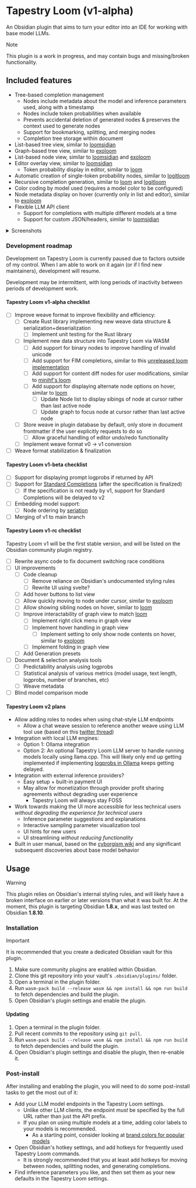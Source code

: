 # Tapestry Loom (v1-alpha)

An Obsidian plugin that aims to turn your editor into an IDE for working with base model LLMs.

> [!NOTE]
> This plugin is a work in progress, and may contain bugs and missing/broken functionality.

## Included features

- Tree-based completion management
	- Nodes include metadata about the model and inference parameters used, along with a timestamp
	- Nodes include token probabilities when available
	- Prevents accidental deletion of generated nodes & preserves the context used to generate nodes
	- Support for bookmarking, splitting, and merging nodes
	- Completion tree storage within document
- List-based tree view, similar to [loomsidian](https://github.com/cosmicoptima/loom)
- Graph-based tree view, similar to [exoloom](https://exoloom.io)
- List-based node view, similar to [loomsidian](https://github.com/cosmicoptima/loom) and [exoloom](https://exoloom.io)
- Editor overlay view, similar to [loomsidian](https://github.com/cosmicoptima/loom)
	- Token probability display in editor, similar to [loom](https://github.com/socketteer/loom)
- Automatic creation of single-token probability nodes, similar to [logitloom](https://github.com/vgel/logitloom)
- Recursive completion generation, similar to [loom](https://github.com/socketteer/loom) and [logitloom](https://github.com/vgel/logitloom)
- Color coding by model used (requires a model color to be configured)
- Node metadata display on hover (currently only in list and editor), similar to [exoloom](https://exoloom.io)
- Flexible LLM API client
	- Support for completions with multiple different models at a time
	- Support for custom JSON/headers, similar to [loomsidian](https://github.com/cosmicoptima/loom)

<!-- use below feature list for v1-rc checklist

- DAG-based completion management
	- Nodes are immutable to prevent accidentally modifying completion history
		- Nodes can be bookmarked, split, and merged
		- Node contents are deduplicated and prefix-matching is automatically applied, similar to [Loom Engine](https://github.com/arcreflex/loom-engine)
	- Node metadata: Model + inference parameters used, time generated, and token probabilities (if available)
	- Nodes can be inserted at any point of the graph, similar to this [unreleased loom implementation](https://www.youtube.com/watch?v=xDPKR271jas&list=PLFoZLLI8ZnHCaSyopkws_9344avJQ_VEQ&index=19)
	- Completion graph can be stored within document for easy sharing
	- Proofreading Mode: Freezes the completion graph and stores further modifications as a diff
- Tree-based graph view, similar to [loom](https://github.com/socketteer/loom) and [loomsidian](https://github.com/cosmicoptima/loom)
- Graph view, similar to [loom](https://github.com/socketteer/loom) and [exoloom](https://exoloom.io)
- Node list view, similar to [loomsidian](https://github.com/cosmicoptima/loom) and [exoloom](https://exoloom.io)
- Editor overlay view, similar to [loomsidian](https://github.com/cosmicoptima/loom)
	- Token probability display in editor, similar to [loom](https://github.com/socketteer/loom)
	- Sibling node list on hover in editor, similar to [loom](https://github.com/socketteer/loom)
	- Prompt token probability display in editor
- Automatic creation of single-token probability nodes, similar to [logitloom](https://github.com/vgel/logitloom)
- Support for embedding-based node sorting (inspired by this [blog post](https://www.lesswrong.com/posts/u2ww8yKp9xAB6qzcr/if-you-re-not-sure-how-to-sort-a-list-or-grid-seriate-it))
- Recursive completion generation, similar to [loom](https://github.com/socketteer/loom) and [logitloom](https://github.com/vgel/logitloom)
- Color coding by model used (requires a model color to be configured)
- Node metadata display on hover, similar to [exoloom](https://exoloom.io)
- Flexible LLM API client
	- Support for completions with multiple different models at a time
	- Support for custom JSON/headers, similar to [loomsidian](https://github.com/cosmicoptima/loom)

Note: In order to create a good interface, deciding what not to include is just as important as deciding what to include. Some approaches to interacting with base models (such as [minihf](https://github.com/JD-P/minihf) and [Loom Engine](https://github.com/arcreflex/loom-engine)) are fundamentally incompatible with the paradigm that Tapestry Loom adopts; Tapestry Loom is opinionated because it *has to be* in order to deliver a cohesive user experience.

-->

<details>
<summary>Screenshots</summary>

![](screenshots/Screenshot%202025-06-03T03-45-48%20-%20Obsidian.png)
![](screenshots/Screenshot%202025-06-03T03-46-12%20-%20Obsidian.png)
![](screenshots/Screenshot%202025-06-03T03-46-33%20-%20Obsidian.png)
![](screenshots/Screenshot%202025-06-03T03-47-26%20-%20Obsidian.png)
![](screenshots/Screenshot%202025-06-03T03-51-02%20-%20Obsidian.png)

</details>

### Development roadmap

Development on Tapestry Loom is currently paused due to factors outside of my control. When I am able to work on it again (or if I find new maintainers), development will resume.

Development may be intermittent, with long periods of inactivity between periods of development work.

#### Tapestry Loom v1-alpha checklist

- [ ] Improve weave format to improve flexibility and efficiency:
	- [ ] Create Rust library implementing new weave data structure & serialization+deserialization
		- [ ] Implement unit testing for the Rust library
	- [ ] Implement new data structure into Tapestry Loom via WASM
		- [ ] Add support for binary nodes to improve handling of invalid unicode
		- [ ] Add support for FIM completions, similar to this [unreleased loom implementation](https://www.youtube.com/watch?v=xDPKR271jas&list=PLFoZLLI8ZnHCaSyopkws_9344avJQ_VEQ&index=19)
		- [ ] Add support for content diff nodes for user modifications, similar to [minihf's loom](https://github.com/JD-P/minihf)
		- [ ] Add support for displaying alternate node options on hover, similar to [loom](https://github.com/socketteer/loom)
			- [ ] Update Node list to display sibings of node at cursor rather than last active node
			- [ ] Update graph to focus node at cursor rather than last active node
	- [ ] Store weave in plugin database by default, only store in document frontmatter if the user explicitly requests to do so
		- [ ] Allow graceful handling of editor undo/redo functionality
	- [ ] Implement weave format v0 -> v1 conversion
- [ ] Weave format stabilization & finalization

#### Tapestry Loom v1-beta checklist

- [ ] Support for displaying prompt logprobs if returned by API
- [ ] Support for [Standard Completions](https://standardcompletions.org) (after the specification is finalized)
	- [ ] If the specification is not ready by v1, support for Standard Completions will be delayed to v2
- [ ] Embedding model support:
	- [ ] Node ordering by [seriation](https://www.lesswrong.com/posts/u2ww8yKp9xAB6qzcr/if-you-re-not-sure-how-to-sort-a-list-or-grid-seriate-it)
- [ ] Merging of v1 to main branch

#### Tapestry Loom v1-rc checklist

Tapestry Loom v1 will be the first stable version, and will be listed on the Obsidian community plugin registry.

- [ ] Rewrite async code to fix document switching race conditions
- [ ] UI improvements
	- [ ] Code cleanup
		- [ ] Remove reliance on Obsidian's undocumented styling rules
		- [ ] Rewrite UI using svelte?
	- [ ] Add hover buttons to list view
	- [ ] Allow quickly moving to node under cursor, similar to [exoloom](https://exoloom.io)
	- [ ] Allow showing sibling nodes on hover, similar to [loom](https://github.com/socketteer/loom)
	- [ ] Improve interactability of graph view to match [loom](https://generative.ink/posts/loom-interface-to-the-multiverse/)
		- [ ] Implement right click menu in graph view
		- [ ] Implement hover handling in graph view
			- [ ] Implement setting to only show node contents on hover, similar to [exoloom](https://exoloom.io)
		- [ ] Implement folding in graph view
	- [ ] Add Generation presets
- [ ] Document & selection analysis tools
	- [ ] Predictability analysis using logprobs
	- [ ] Statistical analysis of various metrics (model usage, text length, logprobs, number of branches, etc)
	- [ ] Weave metadata
- [ ] Blind model comparison mode

#### Tapestry Loom v2 plans

- Allow adding roles to nodes when using chat-style LLM endpoints
	- Allow a chat weave session to reference another weave using LLM tool use (based on this [twitter thread](https://x.com/arcreflex_/status/1930671693707591767))
- Integration with local LLM engines:
	- Option 1: Ollama integration
	- Option 2: An optional Tapestry Loom LLM server to handle running models locally using llama.cpp. This will likely only end up getting implemented if implementing [logprobs in Ollama](https://github.com/ollama/ollama/issues/2415) keeps getting delayed.
- Integration with external inference providers?
	- Easy setup + built-in payment UI
	- May allow for monetization through provider profit sharing agreements without degrading user experience
		- Tapestry Loom will always stay FOSS
- Work towards making the UI more accessible for less technical users *without degrading the experience for technical users*
	- Inference parameter suggestions and explanations
	- Interactive sampling parameter visualization tool
	- UI hints for new users
	- UI streamlining *without reducing functionality*
- Built in user manual, based on the [cyborgism wiki](https://cyborgism.wiki) and any significant subsequent discoveries about base model behavior

## Usage

> [!WARNING]
> This plugin relies on Obsidian's internal styling rules, and will likely have a broken interface on earlier or later versions than what it was built for. At the moment, this plugin is targeting Obsidian **1.8.x**, and was last tested on Obsidian **1.8.10**.

### Installation

> [!IMPORTANT]
> It is recommended that you create a dedicated Obsidian vault for this plugin.

1. Make sure community plugins are enabled within Obsidian.
2. Clone this git repository into your vault's `.obsidian/plugins/` folder.
3. Open a terminal in the plugin folder.
4. Run `wasm-pack build --release wasm && npm install && npm run build` to fetch dependencies and build the plugin.
5. Open Obsidian's plugin settings and enable the plugin.

#### Updating

1. Open a terminal in the plugin folder.
2. Pull recent commits to the repository using `git pull`.
3. Run `wasm-pack build --release wasm && npm install && npm run build` to fetch dependencies and build the plugin.
4. Open Obsidian's plugin settings and disable the plugin, then re-enable it.

### Post-install

After installing and enabling the plugin, you will need to do some post-install tasks to get the most out of it:

- Add your LLM model endpoints in the Tapestry Loom settings.
	- Unlike other LLM clients, the endpoint *must* be specified by the full URL rather than just the API prefix.
	- If you plan on using multiple models at a time, adding color labels to your models is recommended.
		- As a starting point, consider looking at [brand colors for popular models](./model%20colors.md)
- Open Obsidian's hotkey settings, and add hotkeys for frequently used Tapestry Loom commands.
	- It is strongly recommended that you at least add hotkeys for moving between nodes, splitting nodes, and generating completions.
- Find inference parameters you like, and then set them as your new defaults in the Tapestry Loom settings.